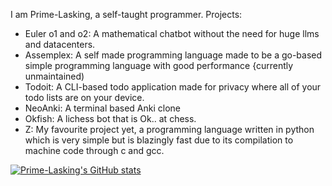 I am Prime-Lasking, a self-taught programmer.
Projects:
- Euler o1 and o2: A mathematical chatbot without the need for huge llms and datacenters.
- Assemplex: A self made programming language made to be a go-based simple programming language with good performance {currently unmaintained)
- Todoit: A CLI-based todo application made for privacy where all of your todo lists are on your device.
- NeoAnki: A terminal based Anki clone
- Okfish: A lichess bot that is Ok.. at chess.
- Z: My favourite project yet, a programming language written in python which is very simple but is blazingly fast due to its compilation to machine code  through c and gcc.
  
[![Prime-Lasking's GitHub stats](https://github-readme-stats.vercel.app/api?username=Prime-Lasking)](https://github.com/anuraghazra/github-readme-stats)
